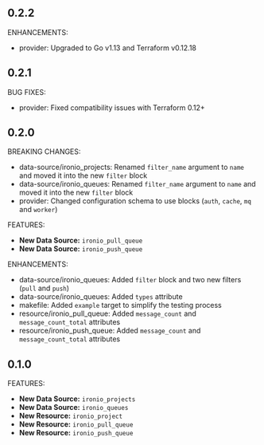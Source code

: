 ## 0.2.2

ENHANCEMENTS:

* provider: Upgraded to Go v1.13 and Terraform v0.12.18

## 0.2.1

BUG FIXES:

* provider: Fixed compatibility issues with Terraform 0.12+

## 0.2.0

BREAKING CHANGES:

* data-source/ironio_projects: Renamed `filter_name` argument to `name` and moved it into the new `filter` block
* data-source/ironio_queues: Renamed `filter_name` argument to `name` and moved it into the new `filter` block
* provider: Changed configuration schema to use blocks (`auth`, `cache`, `mq` and `worker`)

FEATURES:

* **New Data Source:** `ironio_pull_queue`
* **New Data Source:** `ironio_push_queue`

ENHANCEMENTS:

* data-source/ironio_queues: Added `filter` block and two new filters (`pull` and `push`)
* data-source/ironio_queues: Added `types` attribute
* makefile: Added `example` target to simplify the testing process
* resource/ironio_pull_queue: Added `message_count` and `message_count_total` attributes
* resource/ironio_push_queue: Added `message_count` and `message_count_total` attributes

## 0.1.0

FEATURES:

* **New Data Source:** `ironio_projects`
* **New Data Source:** `ironio_queues`
* **New Resource:** `ironio_project`
* **New Resource:** `ironio_pull_queue`
* **New Resource:** `ironio_push_queue`
